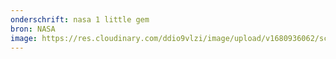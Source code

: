 ```yaml
---
onderschrift: nasa 1 little gem
bron: NASA
image: https://res.cloudinary.com/ddio9vlzi/image/upload/v1680936062/sciencegeek/posts/nasa-1-little-gem.jpg
---
```

